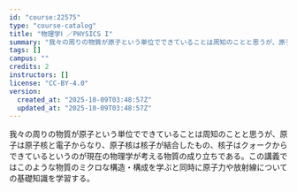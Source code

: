 ```yaml
---
id: "course:22575"
type: "course-catalog"
title: "物理学Ⅰ ／PHYSICS I"
summary: "我々の周りの物質が原子という単位でできていることは周知のことと思うが、原子は原子核と電子からなり、原子核は核子が結合したもの、核子はクォークからできているというのが現在の物理学が考える物質の成り立ちである。この講義ではこのような物質のミクロ…"
tags: []
campus: ""
credits: 2
instructors: []
license: "CC-BY-4.0"
version:
  created_at: "2025-10-09T03:48:57Z"
  updated_at: "2025-10-09T03:48:57Z"
---
```

我々の周りの物質が原子という単位でできていることは周知のことと思うが、原子は原子核と電子からなり、原子核は核子が結合したもの、核子はクォークからできているというのが現在の物理学が考える物質の成り立ちである。この講義ではこのような物質のミクロな構造・構成を学ぶと同時に原子力や放射線についての基礎知識を学習する。
